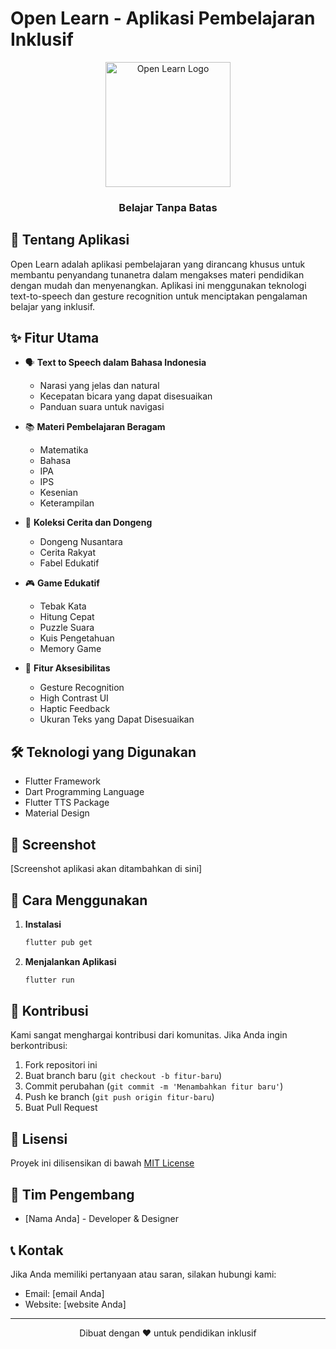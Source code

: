# Open Learn - Aplikasi Pembelajaran Inklusif

<div align="center">
  <img src="assets/icon/app_icon.png" alt="Open Learn Logo" width="200"/>
  <h3>Belajar Tanpa Batas</h3>
</div>

## 📱 Tentang Aplikasi

Open Learn adalah aplikasi pembelajaran yang dirancang khusus untuk membantu penyandang tunanetra dalam mengakses materi pendidikan dengan mudah dan menyenangkan. Aplikasi ini menggunakan teknologi text-to-speech dan gesture recognition untuk menciptakan pengalaman belajar yang inklusif.

## ✨ Fitur Utama

- 🗣️ **Text to Speech dalam Bahasa Indonesia**
  - Narasi yang jelas dan natural
  - Kecepatan bicara yang dapat disesuaikan
  - Panduan suara untuk navigasi

- 📚 **Materi Pembelajaran Beragam**
  - Matematika
  - Bahasa
  - IPA
  - IPS
  - Kesenian
  - Keterampilan

- 📖 **Koleksi Cerita dan Dongeng**
  - Dongeng Nusantara
  - Cerita Rakyat
  - Fabel Edukatif

- 🎮 **Game Edukatif**
  - Tebak Kata
  - Hitung Cepat
  - Puzzle Suara
  - Kuis Pengetahuan
  - Memory Game

- 🎯 **Fitur Aksesibilitas**
  - Gesture Recognition
  - High Contrast UI
  - Haptic Feedback
  - Ukuran Teks yang Dapat Disesuaikan

## 🛠️ Teknologi yang Digunakan

- Flutter Framework
- Dart Programming Language
- Flutter TTS Package
- Material Design

## 📱 Screenshot

[Screenshot aplikasi akan ditambahkan di sini]

## 🚀 Cara Menggunakan

1. **Instalasi**
   ```bash
   flutter pub get
   ```

2. **Menjalankan Aplikasi**
   ```bash
   flutter run
   ```

## 🤝 Kontribusi

Kami sangat menghargai kontribusi dari komunitas. Jika Anda ingin berkontribusi:

1. Fork repositori ini
2. Buat branch baru (`git checkout -b fitur-baru`)
3. Commit perubahan (`git commit -m 'Menambahkan fitur baru'`)
4. Push ke branch (`git push origin fitur-baru`)
5. Buat Pull Request

## 📄 Lisensi

Proyek ini dilisensikan di bawah [MIT License](LICENSE)

## 👥 Tim Pengembang

- [Nama Anda] - Developer & Designer

## 📞 Kontak

Jika Anda memiliki pertanyaan atau saran, silakan hubungi kami:
- Email: [email Anda]
- Website: [website Anda]

---

<div align="center">
  Dibuat dengan ❤️ untuk pendidikan inklusif
</div>
